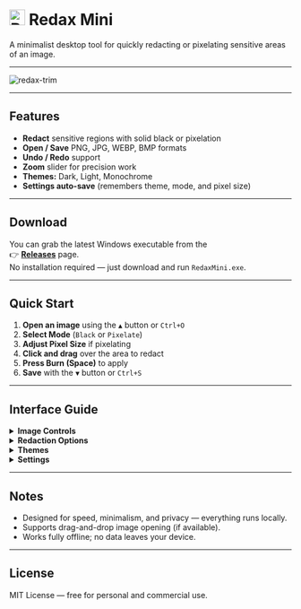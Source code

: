 # <img src="https://i.ibb.co/SwP335Y4/icon.png" alt="Redax Icon" width="28" height="28" /> Redax Mini
A minimalist desktop tool for quickly redacting or pixelating sensitive areas of an image.

---

<img src="https://i.ibb.co/2YZV8gmn/redax-trim.gif" alt="redax-trim" border="0">

---

## Features
- **Redact** sensitive regions with solid black or pixelation
- **Open / Save** PNG, JPG, WEBP, BMP formats
- **Undo / Redo** support
- **Zoom** slider for precision work
- **Themes:** Dark, Light, Monochrome
- **Settings auto-save** (remembers theme, mode, and pixel size)

---

## Download
You can grab the latest Windows executable from the  
👉 **[Releases](../../releases/latest)** page.  
No installation required — just download and run `RedaxMini.exe`.

---

## Quick Start
1. **Open an image** using the `▲` button or `Ctrl+O`  
2. **Select Mode** (`Black` or `Pixelate`)  
3. **Adjust Pixel Size** if pixelating  
4. **Click and drag** over the area to redact  
5. **Press Burn (Space)** to apply  
6. **Save** with the `▼` button or `Ctrl+S`

---

## Interface Guide

<details>
<summary><b>Image Controls</b></summary>

- **Open (▲)** — Load an image file  
- **Save (▼)** — Export your redacted image  
- **Undo (◄)** / **Redo (►)** — Step through changes  
- **Burn (Space)** — Apply selected redactions  
</details>

<details>
<summary><b>Redaction Options</b></summary>

- **Mode:** Choose between `black` (solid fill) or `pixelate`  
- **Pixel Size:** Adjusts pixelation intensity  
- **Zoom:** Scales the view for finer detail  
</details>

<details>
<summary><b>Themes</b></summary>

- Choose **Dark**, **Light**, or **Monochrome**  
- Use `Ctrl+T` / `Ctrl+Shift+T` to cycle themes  
- Theme preference is remembered between sessions  
</details>

<details>
<summary><b>Settings</b></summary>

- Configuration is saved in `settings.yml`  
- Delete it to reset preferences  
</details>

---

## Notes
- Designed for speed, minimalism, and privacy — everything runs locally.  
- Supports drag-and-drop image opening (if available).  
- Works fully offline; no data leaves your device.

---

## License
MIT License — free for personal and commercial use.